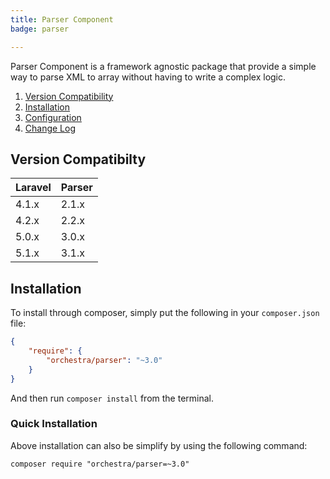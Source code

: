 ```yaml
---
title: Parser Component
badge: parser

---
```


Parser Component is a framework agnostic package that provide a simple way to parse XML to array without having to write a complex logic.

1. [Version Compatibility](#compatibility)
2. [Installation](#installation)
3. [Configuration](#configuration)
4. [Change Log]({doc-url}/components/parser/changes#v3-1)

<a name="compatibility"></a>
## Version Compatibilty

Laravel    | Parser
:----------|:----------
 4.1.x     | 2.1.x
 4.2.x     | 2.2.x
 5.0.x     | 3.0.x
 5.1.x     | 3.1.x

<a name="installation"></a>
## Installation

To install through composer, simply put the following in your `composer.json` file:

```json
{
    "require": {
        "orchestra/parser": "~3.0"
    }
}
```

And then run `composer install` from the terminal.

<a name="quick-installation"></a>
### Quick Installation

Above installation can also be simplify by using the following command:

    composer require "orchestra/parser=~3.0"
